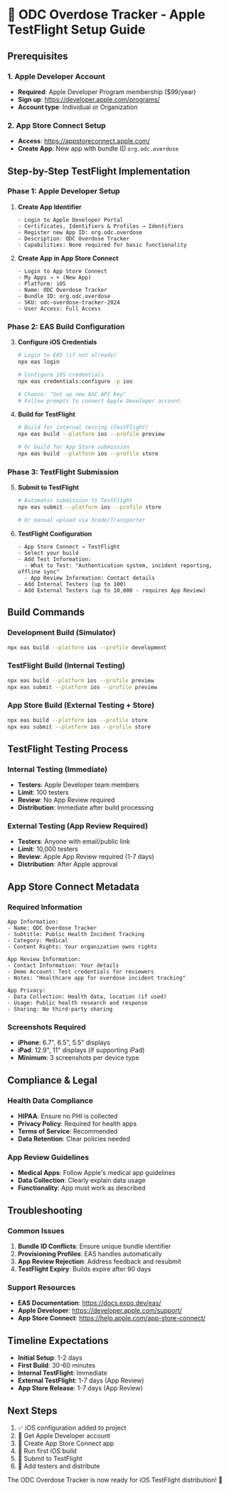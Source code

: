 # 🍎 ODC Overdose Tracker - Apple TestFlight Setup Guide

## Prerequisites

### 1. Apple Developer Account
- **Required**: Apple Developer Program membership ($99/year)
- **Sign up**: https://developer.apple.com/programs/
- **Account type**: Individual or Organization

### 2. App Store Connect Setup
- **Access**: https://appstoreconnect.apple.com/
- **Create App**: New app with bundle ID `org.odc.overdose`

## Step-by-Step TestFlight Implementation

### Phase 1: Apple Developer Setup

1. **Create App Identifier**
   ```
   - Login to Apple Developer Portal
   - Certificates, Identifiers & Profiles → Identifiers
   - Register new App ID: org.odc.overdose
   - Description: ODC Overdose Tracker
   - Capabilities: None required for basic functionality
   ```

2. **Create App in App Store Connect**
   ```
   - Login to App Store Connect
   - My Apps → + (New App)
   - Platform: iOS
   - Name: ODC Overdose Tracker
   - Bundle ID: org.odc.overdose
   - SKU: odc-overdose-tracker-2024
   - User Access: Full Access
   ```

### Phase 2: EAS Build Configuration

3. **Configure iOS Credentials**
   ```bash
   # Login to EAS (if not already)
   npx eas login
   
   # Configure iOS credentials
   npx eas credentials:configure -p ios
   
   # Choose: "Set up new ASC API Key"
   # Follow prompts to connect Apple Developer account
   ```

4. **Build for TestFlight**
   ```bash
   # Build for internal testing (TestFlight)
   npx eas build --platform ios --profile preview
   
   # Or build for App Store submission
   npx eas build --platform ios --profile store
   ```

### Phase 3: TestFlight Submission

5. **Submit to TestFlight**
   ```bash
   # Automatic submission to TestFlight
   npx eas submit --platform ios --profile store
   
   # Or manual upload via Xcode/Transporter
   ```

6. **TestFlight Configuration**
   ```
   - App Store Connect → TestFlight
   - Select your build
   - Add Test Information:
     - What to Test: "Authentication system, incident reporting, offline sync"
     - App Review Information: Contact details
   - Add Internal Testers (up to 100)
   - Add External Testers (up to 10,000 - requires App Review)
   ```

## Build Commands

### Development Build (Simulator)
```bash
npx eas build --platform ios --profile development
```

### TestFlight Build (Internal Testing)
```bash
npx eas build --platform ios --profile preview
npx eas submit --platform ios --profile preview
```

### App Store Build (External Testing + Store)
```bash
npx eas build --platform ios --profile store
npx eas submit --platform ios --profile store
```

## TestFlight Testing Process

### Internal Testing (Immediate)
- **Testers**: Apple Developer team members
- **Limit**: 100 testers
- **Review**: No App Review required
- **Distribution**: Immediate after build processing

### External Testing (App Review Required)
- **Testers**: Anyone with email/public link
- **Limit**: 10,000 testers
- **Review**: Apple App Review required (1-7 days)
- **Distribution**: After Apple approval

## App Store Connect Metadata

### Required Information
```
App Information:
- Name: ODC Overdose Tracker
- Subtitle: Public Health Incident Tracking
- Category: Medical
- Content Rights: Your organization owns rights

App Review Information:
- Contact Information: Your details
- Demo Account: Test credentials for reviewers
- Notes: "Healthcare app for overdose incident tracking"

App Privacy:
- Data Collection: Health data, location (if used)
- Usage: Public health research and response
- Sharing: No third-party sharing
```

### Screenshots Required
- **iPhone**: 6.7", 6.5", 5.5" displays
- **iPad**: 12.9", 11" displays (if supporting iPad)
- **Minimum**: 3 screenshots per device type

## Compliance & Legal

### Health Data Compliance
- **HIPAA**: Ensure no PHI is collected
- **Privacy Policy**: Required for health apps
- **Terms of Service**: Recommended
- **Data Retention**: Clear policies needed

### App Review Guidelines
- **Medical Apps**: Follow Apple's medical app guidelines
- **Data Collection**: Clearly explain data usage
- **Functionality**: App must work as described

## Troubleshooting

### Common Issues
1. **Bundle ID Conflicts**: Ensure unique bundle identifier
2. **Provisioning Profiles**: EAS handles automatically
3. **App Review Rejection**: Address feedback and resubmit
4. **TestFlight Expiry**: Builds expire after 90 days

### Support Resources
- **EAS Documentation**: https://docs.expo.dev/eas/
- **Apple Developer**: https://developer.apple.com/support/
- **App Store Connect**: https://help.apple.com/app-store-connect/

## Timeline Expectations

- **Initial Setup**: 1-2 days
- **First Build**: 30-60 minutes
- **Internal TestFlight**: Immediate
- **External TestFlight**: 1-7 days (App Review)
- **App Store Release**: 1-7 days (App Review)

## Next Steps

1. ✅ iOS configuration added to project
2. 🔄 Get Apple Developer account
3. 🔄 Create App Store Connect app
4. 🔄 Run first iOS build
5. 🔄 Submit to TestFlight
6. 🔄 Add testers and distribute

The ODC Overdose Tracker is now ready for iOS TestFlight distribution! 🚀